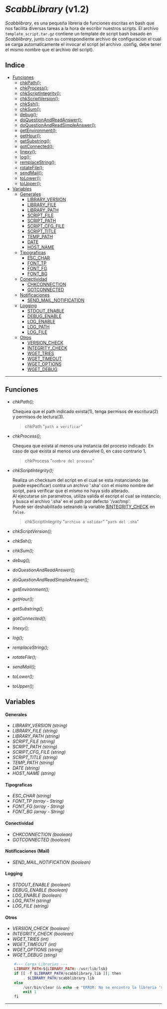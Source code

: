 *ScabbLibrary* (v1.2)
===================

*Scabblibrary*, es una pequeña libreria de funciones escritas en bash que nos facilita diversas tareas a la hora de escribir nuestros scripts.
El archivo `template_script.tar.gz` contiene un template de script bash basado en *Scabblibrary*, junto con su correspondiente archivo de configuracion el cual se carga automaticamente el invocar el script (el archivo .config, debe tener el mismo nombre que el archivo del script). 

## Indice
- [Funciones][funciones]
	- [chkPath();][funciones.chkPath]
	- [chkProcess();][funciones.chkProcess]
	- [chkScriptIntegrity();][funciones.chkScriptIntegrity]
	- [chkScriptVersion();][funciones.chkScriptVersion]
	- [chkSsh();][funciones.chkSsh]
	- [chkSum();][funciones.chkSum]
	- [debug();][funciones.debug]
	- [doQuestionAndReadAnswer();][funciones.doQuestionAndReadAnswer]
	- [doQuestionAndReadSimpleAnswer();][funciones.doQuestionAndReadSimpleAnswer]
	- [getEnvironment();][funciones.getEnvironment]
	- [getHour();][funciones.getHour]
	- [getSubstring();][funciones.getSubstring]
	- [gotConnected();][funciones.gotConnected]
	- [linexy();][funciones.linexy]
	- [log();][funciones.log]
	- [remplaceString();][funciones.remplaceString]
	- [rotateFile();][funciones.rotateFile]
	- [sendMail();][funciones.sendMail]
	- [toLower();][funciones.toLower]
	- [toUpper();][funciones.toUpper]
- [Variables][var]
	- [Generales][var.gral]
		- [LIBRARY_VERSION][var.gral.library_version]
		- [LIBRARY_FILE][var.gral.library_file]
		- [LIBRARY_PATH][var.gral.library_path]
		- [SCRIPT_FILE][var.gral.script_file]
		- [SCRIPT_PATH][var.gral.script_path]
		- [SCRIPT_CFG_FILE][var.gral.script_cfg_file]
		- [SCRIPT_TITLE][var.gral.script_title]
		- [TEMP_PATH][var.gral.temp_path]
		- [DATE][var.gral.date]
		- [HOST_NAME][var.gral.host_name]
	- [Tipograficas][var.fonts]
		- [ESC_CHAR][var.fonts.esc_char]
		- [FONT_TP][var.fonts.font_tp]
		- [FONT_FG][var.fonts.font_fg]
		- [FONT_BG][var.fonts.font_bg]
	- [Conectividad][var.connection]
		- [CHKCONNECTION][var.connection.chkconnection]
		- [GOTCONNECTED][var.connection.gotconnected]
	- [Notificaciones][var.notification]
		- [SEND_MAIL_NOTIFICATION][var.notification.send_mail_notification]
	- [Logging][var.logging]
		- [STDOUT_ENABLE][var.logging.stdout_enable]
		- [DEBUG_ENABLE][var.logging.debug_enable]
		- [LOG_ENABLE][var.logging.log_enable]
		- [LOG_PATH][var.logging.log_path]
		- [LOG_FILE][var.logging.log_file]
	- [Otros][var.other]
		- [VERSION_CHECK][var.other.version_check]
		- [INTEGRITY_CHECK][var.other.integrity_check]
		- [WGET_TRIES][var.other.wget_tries]
		- [WGET_TIMEOUT][var.other.wget_timeout]
		- [WGET_OPTIONS][var.other.wget_options]
		- [WGET_DEBUG][var.other.wget_debug]

-----------------------------------------------------------------------------------------------

## Funciones
- <a name="chkPath"></a>*chkPath();*
		
	Chequea que el path indicado exista(1), tenga permisos de escritura(2) y permisos de lectura(3).
	>chkPath "`path a verificar`"

- <a name="chkProcess"></a>*chkProcess();*

	Chequea que exista al menos una instancia del proceso indicado.
	En caso de que exista al menos una devuelve 0, en caso contrario 1.
	>chkProcess "`nombre del proceso`"

- <a name="chkScriptIntegrity"></a>*chkScriptIntegrity();*

	Realiza un checksum del script en el cual se esta instanciando (se puede especificar) contra un archivo '.sha' con el mismo nombre del script, para verificar que el mismo no haya sido alterado.<br/>
	Al ejecutarse sin parametros, utiliza valida el escript el cual se instancio; y busca el archivo '.sha' en el path por defecto '/var/tmp'.<br/>
	Puede ser deshabilitado seteando la variable [$INTEGRITY_CHECK][var.other.integrity_check] en `false`.
	>chkScriptIntegrity "`archivo a validar`" "`path del .sha`"

- <a name="chkScriptVersion"></a>*chkScriptVersion();*
- <a name="chkSsh"></a>*chkSsh();*
- <a name="chkSum"></a>*chkSum();*
- <a name="debug"></a>*debug();*
- <a name="doQuestionAndReadAnswer"></a>*doQuestionAndReadAnswer();*
- <a name="doQuestionAndReadSimpleAnswer"></a>*doQuestionAndReadSimpleAnswer();*
- <a name="getEnvironment"></a>*getEnvironment();*
- <a name="getHour"></a>*getHour();*
- <a name="getSubstring"></a>*getSubstring();*
- <a name="gotConnected"></a>*gotConnected();*
- <a name="linexy"></a>*linexy();*
- <a name="log"></a>*log();*
- <a name="remplaceString"></a>*remplaceString();*
- <a name="rotateFile"></a>*rotateFile();*
- <a name="sendMail"></a>*sendMail();*
- <a name="toLower"></a>*toLower();*
- <a name="toUpper"></a>*toUpper();*

## Variables
#### Generales
- <a name="library_version"></a>*LIBRARY_VERSION (string)*
- <a name="library_file"></a>*LIBRARY_FILE (string)*
- <a name="library_path"></a>*LIBRARY_PATH (string)*
- <a name="script_file"></a>*SCRIPT_FILE (string)*
- <a name="script_path"></a>*SCRIPT_PATH (string)*
- <a name="script_cfg_file"></a>*SCRIPT_CFG_FILE (string)*
- <a name="script_title"></a>*SCRIPT_TITLE (string)*
- <a name="temp_path"></a>*TEMP_PATH (string)*
- <a name="date"></a>*DATE (string)*
- <a name="host_name"></a>*HOST_NAME (string)*

#### Tipograficas
- <a name="esc_char"></a>*ESC_CHAR (string)*
- <a name="font_tp"></a>*FONT_TP (array - String)*
- <a name="font_fg"></a>*FONT_FG (array - String)*
- <a name="font_bg"></a>*FONT_BG (array - String)*

#### Conectividad
- <a name="chkconnection"></a>*CHKCONNECTION (boolean)*
- <a name="gotconnected"></a>*GOTCONNECTED (boolean)*

#### Notificaciones (Mail)
- <a name="send_mail_notification"></a>*SEND_MAIL_NOTIFICATION (boolean)*

#### Logging
- <a name="stdout_enable"></a>*STDOUT_ENABLE (boolean)*
- <a name="debug_enable"></a>*DEBUG_ENABLE (boolean)*
- <a name="log_enable"></a>*LOG_ENABLE (boolean)*
- <a name="log_path"></a>*LOG_PATH (string)*
- <a name="log_file"></a>*LOG_FILE (string)*

#### Otros
- <a name="version_check"></a>*VERSION_CHECK (boolean)*
- <a name="integrity_check"></a>*INTEGRITY_CHECK (boolean)*
- <a name="wget_tries"></a>*WGET_TRIES (int)*
- <a name="wget_timeout"></a>*WGET_TIMEOUT (int)*
- <a name="wget_options"></a>*WGET_OPTIONS (string)*
- <a name="wget_debug"></a>*WGET_DEBUG (sting)*


```php
	#--- Carga Librerias ---
	LIBRARY_PATH=${LIBRARY_PATH:-/usr/lib/lsb}
	if [[ -f $LIBRARY_PATH/scabblibrary.lib ]]; then
		. $LIBRARY_PATH/scabblibrary.lib
	else
		/usr/bin/clear && echo -e "ERROR: No se encontro la libreria 'scabblibrary.lib' (http://github.com/mgvazquez/scabblibrary) en '$LIBRARY_PATH'."
		exit 1
	fi
```

-----------------------------------------------------------------------------------------------

[funciones]: #funciones "Funciones"
[funciones.chkPath]: #chkPath "chkPath Function"
[funciones.chkProcess]: #chkProcess "chkProcess Function"
[funciones.chkScriptIntegrity]: #chkScriptIntegrity "chkScriptIntegrity Function"
[funciones.chkScriptVersion]: #chkScriptVersion "chkScriptVersion Function"
[funciones.chkSsh]: #chkSsh "chkSsh Function"
[funciones.chkSum]: #chkSum "chkSum Function"
[funciones.debug]: #debug "debug Function"
[funciones.doQuestionAndReadAnswer]: #doQuestionAndReadAnswer "doQuestionAndReadAnswer Function"
[funciones.doQuestionAndReadSimpleAnswer]: #doQuestionAndReadSimpleAnswer "doQuestionAndReadSimpleAnswer Function"
[funciones.getEnvironment]: #getEnvironment "getEnvironment Function"
[funciones.getHour]: #getHour "getHour Function"
[funciones.getSubstring]: #getSubstring "getSubstring Function"
[funciones.gotConnected]: #gotConnected "gotConnected Function"
[funciones.linexy]: #linexy "linexy Function"
[funciones.log]: #log "log Function"
[funciones.remplaceString]: #remplaceString "remplaceString Function"
[funciones.rotateFile]: #rotateFile "rotateFile Function"
[funciones.sendMail]: #sendMail "sendMail Function"
[funciones.toLower]: #toLower "toLower Function"
[funciones.toUpper]: #toUpper "toUpper Function"
[var]: #variables "Variables"
[var.gral]: #generales "General Variables"
[var.gral.library_version]: #library_version "Library Version Variable"
[var.gral.library_file]: #library_file "Library File Variable"
[var.gral.library_path]: #library_path "Library Path Variable"
[var.gral.script_file]: #script_file "Script File Variable"
[var.gral.script_path]: #script_path "Script Path Variable"
[var.gral.script_cfg_file]: #script_cfg_file "Script Config File Variable"
[var.gral.script_title]: #script_title "Script Title Variable"
[var.gral.temp_path]: #temp_path "Temp Path Variable"
[var.gral.date]: #date "Date Variable"
[var.gral.host_name]: #host_name "Hostname Variable"
[var.fonts]: #tipograficas "Fonts Variables"
[var.fonts.esc_char]: #esc_char "Character Escape Variable"
[var.fonts.font_tp]: #font_tp "Font Type Variable"
[var.fonts.font_fg]: #font_fg "Font Foregorund Variable"
[var.fonts.font_bg]: #font_bg "Font Background Variable"
[var.connection]: #conectividad "Connection Variables"
[var.connection.chkconnection]: #chkconnection "Chacking Connection Variable"
[var.connection.gotconnected]: #gotconnected "Got Connected Variable"
[var.notification]: #notificaciones "Notification Variables"
[var.notification.send_mail_notification]: #send_mail_notification "Send Mail Notification Variable"
[var.logging]: #logging "Logging Variables"
[var.logging.stdout_enable]: #stdout_enable "Standard Out Control Variable"
[var.logging.debug_enable]: #debug_enable "Debug Control Variable"
[var.logging.log_enable]: #log_enable "Log Control Variable"
[var.logging.log_path]: #log_path "Log Path Variable"
[var.logging.log_file]: #log_file "Log File Variable"
[var.other]: #otros "Others Variables"
[var.other.version_check]: #version_check "Version Control Variable"
[var.other.integrity_check]: #integrity_check "Integrity Control Variable"
[var.other.wget_tries]: #wget_tries "WGet tries Variable"
[var.other.wget_timeout]: #wget_timeout "WGet Timeout Variable"
[var.other.wget_options]: #wget_options "WGet extra Options Variable"
[var.other.wget_debug]: #wget_debug "WGet Debung control Variable"